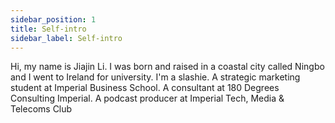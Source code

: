 ```yaml
---
sidebar_position: 1
title: Self-intro
sidebar_label: Self-intro
---
```


Hi, my name is Jiajin Li. I was born and raised in a coastal city called Ningbo and I went to Ireland for university.
I'm a slashie. A strategic marketing student at Imperial Business School. A consultant at 180 Degrees Consulting Imperial. 
A podcast producer at Imperial Tech, Media & Telecoms Club

